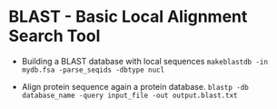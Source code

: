 # BLAST - Basic Local Alignment Search Tool 

  - Building a BLAST database with local sequences
    `makeblastdb -in mydb.fsa -parse_seqids -dbtype nucl`

  - Align protein sequence again a protein database.
    `blastp -db database_name -query input_file -out output.blast.txt`
